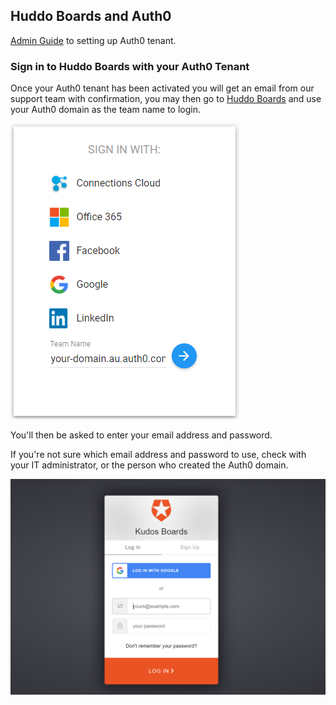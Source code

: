 ## Huddo Boards and Auth0

[Admin Guide](../auth0/index.md) to setting up Auth0 tenant.

### Sign in to Huddo Boards with your Auth0 Tenant

Once your Auth0 tenant has been activated you will get an email from our support team with confirmation, you may then go to [Huddo Boards](https://boards.huddo.com) and use your Auth0 domain as the team name to login.

![Huddo Boards Login](/assets/auth0/boards-login.png)


You'll then be asked to enter your email address and password.

If you're not sure which email address and password to use, check with your IT administrator, or the person who created the Auth0 domain.

![Huddo Boards Login](/assets/auth0/boards-login2.png)
